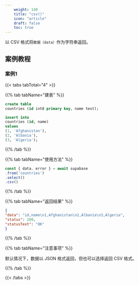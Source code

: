 ```yaml
---
    weight: 140
    title: "csv()"
    icon: "article"
    draft: false
    toc: true
---
```



以 CSV 格式将`数据（data）`作为字符串返回。

## 案例教程
### 案例1 

{{< tabs tabTotal="4" >}}
 

{{% tab tabName="建表" %}}



  ```sql
create table
  countries (id int8 primary key, name text);

insert into
  countries (id, name)
values
  (1, 'Afghanistan'),
  (2, 'Albania'),
  (3, 'Algeria');
  ```



{{% /tab %}}

{{% tab tabName="使用方法" %}}



  ```ts
const { data, error } = await supabase
  .from('countries')
  .select()
  .csv()
  ```



{{% /tab %}}


{{% tab tabName="返回结果" %}}



  ```json
{
  "data": "id,name\n1,Afghanistan\n2,Albania\n3,Algeria",
  "status": 200,
  "statusText": "OK"
}
  ```



{{% /tab %}}

{{% tab tabName="注意事项" %}}



默认情况下，数据以 JSON 格式返回，但也可以选择返回 CSV 格式。



{{% /tab %}}

{{< /tabs >}}
